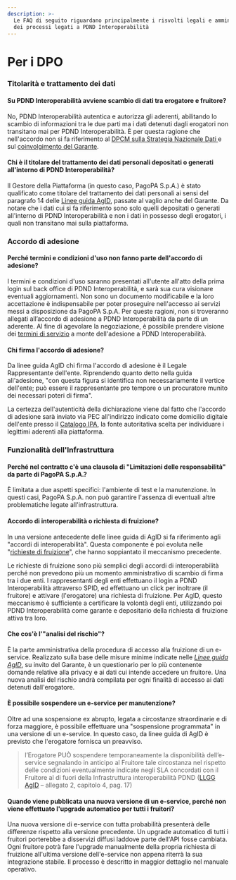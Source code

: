 ```yaml
---
description: >-
  Le FAQ di seguito riguardano principalmente i risvolti legali e amministrativi
  dei processi legati a PDND Interoperabilità
---
```


# Per i DPO

### Titolarità e trattamento dei dati

#### Su PDND Interoperabilità avviene scambio di dati tra erogatore e fruitore?

No, PDND Interoperabilità autentica e autorizza gli aderenti, abilitando lo scambio di informazioni tra le due parti ma i dati detenuti dagli erogatori non transitano mai per PDND Interoperabilità. È per questa ragione che nell'accordo non si fa riferimento al [DPCM sulla Strategia Nazionale Dati ](https://docs.italia.it/italia/piano-triennale-ict/codice-amministrazione-digitale-docs/it/v2018-09-28/\_rst/capo5\_sezione1\_art50-ter.html)e sul [coinvolgimento del Garante](https://www.garanteprivacy.it/web/guest/home/docweb/-/docweb-display/docweb/9732758).

#### Chi è il titolare del trattamento dei dati personali depositati o generati all'interno di PDND Interoperabilità?

Il Gestore della Piattaforma (in questo caso, PagoPA S.p.A.) è stato qualificato come titolare del trattamento dei dati personali ai sensi del paragrafo 14 delle [Linee guida AgID](https://trasparenza.agid.gov.it/moduli/downloadFile.php?file=oggetto\_allegati/213481831510O\_\_O20211210\_LG+Infrastruttura+Interoperabilit%26%23224%3B+PDND\_v1.pdf), passate al vaglio anche del Garante. Da notare che i dati cui si fa riferimento sono solo quelli depositati o generati all'interno di PDND Interoperabilità e non i dati in possesso degli erogatori, i quali non transitano mai sulla piattaforma.

### Accordo di adesione

#### Perché termini e condizioni d'uso non fanno parte dell'accordo di adesione?

I termini e condizioni d'uso saranno presentati all'utente all'atto della prima login sul back office di PDND Interoperabilità, e sarà sua cura visionare eventuali aggiornamenti. Non sono un documento modificabile e la loro accettazione è indispensabile per poter proseguire nell'accesso ai servizi messi a disposizione da PagoPA S.p.A. Per queste ragioni, non si troveranno allegati all’accordo di adesione a PDND Interoperabilità da parte di un aderente. Al fine di agevolare la negoziazione, è possibile prendere visione dei [termini di servizio](https://selfcare.interop.pagopa.it/ui/it/termini-di-servizio) a monte dell'adesione a PDND Interoperabilità.

#### Chi firma l'accordo di adesione?

Da linee guida AgID chi firma l'accordo di adesione è il Legale Rappresentante dell'ente. Riprendendo quanto detto nella guida all'adesione, "con questa figura si identifica non necessariamente il vertice dell'ente; può essere il rappresentante pro tempore o un procuratore munito dei necessari poteri di firma".

La certezza dell'autenticità della dichiarazione viene dal fatto che l'accordo di adesione sarà inviato via PEC all'indirizzo indicato come domicilio digitale dell'ente presso il [Catalogo IPA](https://www.indicepa.gov.it/ipa-portale/consultazione/indirizzo-sede/ricerca-ente), la fonte autoritativa scelta per individuare i legittimi aderenti alla piattaforma.

### Funzionalità dell'Infrastruttura

#### Perché nel contratto c'è una clausola di "Limitazioni delle responsabilità" da parte di PagoPA S.p.A.?

È limitata a due aspetti specifici: l'ambiente di test e la manutenzione. In questi casi, PagoPA S.p.A. non può garantire l'assenza di eventuali altre problematiche legate all'infrastruttura.

#### Accordo di interoperabilità o richiesta di fruizione?

In una versione antecedente delle linee guida di AgID si fa riferimento agli "accordi di interoperabilità". Questa componente è poi evoluta nelle "[richieste di fruizione](../manuale-operativo/richieste-di-fruizione.md)", che hanno soppiantato il meccanismo precedente.

Le richieste di fruizione sono più semplici degli accordi di interoperabilità perché non prevedono più un momento amministrativo di scambio di firma tra i due enti. I rappresentanti degli enti effettuano il login a PDND Interoperabilità attraverso SPID, ed effettuano un click per inoltrare (il fruitore) e attivare (l'erogatore) una richiesta di fruizione. Per AgID, questo meccanismo è sufficiente a certificare la volontà degli enti, utilizzando poi PDND Interoperabilità come garante e depositario della richiesta di fruizione attiva tra loro.

#### Che cos'è l'"analisi del rischio"?

È la parte amministrativa della procedura di accesso alla fruizione di un e-service. Realizzato sulla base delle misure minime indicate nelle [_Linee guida AgID_](https://trasparenza.agid.gov.it/moduli/downloadFile.php?file=oggetto\_allegati/213481831510O\_\_O20211210\_LG+Infrastruttura+Interoperabilit%26%23224%3B+PDND\_v1.pdf), su invito del Garante, è un questionario per lo più contenente domande relative alla privacy e ai dati cui intende accedere un fruitore. Una nuova analisi del rischio andrà compilata per ogni finalità di accesso ai dati detenuti dall'erogatore.&#x20;

#### È possibile sospendere un e-service per manutenzione?

Oltre ad una sospensione ex abrupto, legata a circostanze straordinarie e di forza maggiore, è possibile effettuare una "sospensione programmata" in una versione di un e-service. In questo caso, da linee guida di AgID è previsto che l'erogatore fornisca un preavviso.

> l’Erogatore PUÒ sospendere temporaneamente la disponibilità dell’e-service segnalando in anticipo al Fruitore tale circostanza nel rispetto delle condizioni eventualmente indicate negli SLA concordati con il Fruitore al di fuori della Infrastruttura interoperabilità PDND ([LLGG AgID](https://trasparenza.agid.gov.it/moduli/downloadFile.php?file=oggetto\_allegati/213481832130O\_\_O20211210\_LG+Infrastruttura+Interoperabilit%26%23224%3B+PDND\_v1\_allegato+2.pdf) – allegato 2, capitolo 4, pag. 17)

#### Quando viene pubblicata una nuova versione di un e-service, perché non viene effettuato l'upgrade automatico per tutti i fruitori?

Una nuova versione di e-service con tutta probabilità presenterà delle differenze rispetto alla versione precedente. Un upgrade automatico di tutti i fruitori porterebbe a disservizi diffusi laddove parte dell'API fosse cambiata. Ogni fruitore potrà fare l'upgrade manualmente della propria richiesta di fruizione all'ultima versione dell'e-service non appena riterrà la sua integrazione stabile. Il processo è descritto in maggior dettaglio nel manuale operativo.

